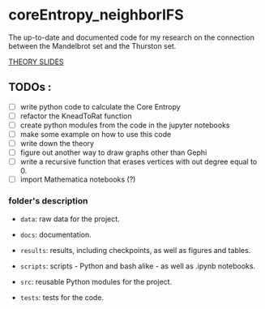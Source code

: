 # coreEntropy_neighborIFS
The up-to-date and documented code for my research on the connection between the Mandelbrot set and the Thurston set.

[THEORY SLIDES](https://slides.com/silvas/qsconjcoreentropy)

## TODOs :
- [ ] write python code to calculate the Core Entropy
- [ ] refactor the KneadToRat function
- [ ] create python modules from the code in the jupyter notebooks
- [ ] make some example on how to use this code
- [ ] write down the theory
- [ ] figure out another way to draw graphs other than Gephi
- [ ] write a recursive function that erases vertices with out degree equal to 0.
- [ ] import Mathematica notebooks (?)

### folder's description
 
- `data`: raw data for the project. 

- `docs`: documentation. 

- `results`: results, including checkpoints, as well as figures and tables. 

- `scripts`: scripts - Python and bash alike - as well as .ipynb notebooks.

- `src`: reusable Python modules for the project. 

- `tests`: tests for the code.
